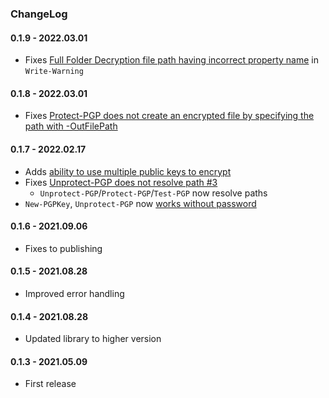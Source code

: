 ﻿### ChangeLog

#### 0.1.9 - 2022.03.01
  - Fixes [Full Folder Decryption file path having incorrect property name](https://github.com/EvotecIT/PSPGP/issues/7) in `Write-Warning`

#### 0.1.8 - 2022.03.01
  - Fixes [Protect-PGP does not create an encrypted file by specifying the path with -OutFilePath](https://github.com/EvotecIT/PSPGP/issues/6)

#### 0.1.7 - 2022.02.17
  - Adds [ability to use multiple public keys to encrypt](https://github.com/EvotecIT/PSPGP/issues/2)
  - Fixes [Unprotect-PGP does not resolve path #3](https://github.com/EvotecIT/PSPGP/issues/3)
    - `Unprotect-PGP`/`Protect-PGP`/`Test-PGP` now resolve paths
  - `New-PGPKey`, `Unprotect-PGP` now [works without password](https://github.com/EvotecIT/PSPGP/issues/4)
#### 0.1.6 - 2021.09.06
  - Fixes to publishing
#### 0.1.5 - 2021.08.28
  - Improved error handling
#### 0.1.4 - 2021.08.28
  - Updated library to higher version
#### 0.1.3 - 2021.05.09
  - First release